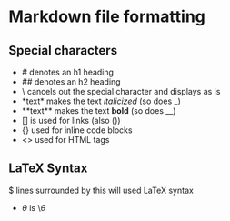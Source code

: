 # Markdown file formatting

## Special characters
 - \# denotes an h1 heading
 - \#\# denotes an h2 heading
 - \ cancels out the special character and displays as is
 - \*text\* makes the text *italicized* (so does \_)
 - \*\*text\*\* makes the text **bold** (so does \__)
 - \[\] is used for links (also \(\))
 - \{\} used for inline code blocks
 - \<\> used for HTML tags


## LaTeX Syntax
 $ lines surrounded by this will used LaTeX syntax
 - $\theta$ is \\$\theta$ 